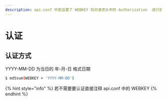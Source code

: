 ```yaml
---
description: api.conf 中若设置了 WEBKEY 将对请求头中的 Authorization  进行验证。
---
```


# 认证

## 认证方式

YYYY-MM-DD 为当日的 年-月-日 格式日期

```bash
$ md5sum(WEBKEY + 'YYYY-MM-DD')
```

{% hint style="info" %}
 若不需要要认证直接注释 api.conf 中的 WEBKEY
{% endhint %}



